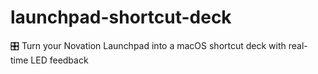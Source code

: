 # launchpad-shortcut-deck
🎛 Turn your Novation Launchpad into a macOS shortcut deck with real-time LED feedback
